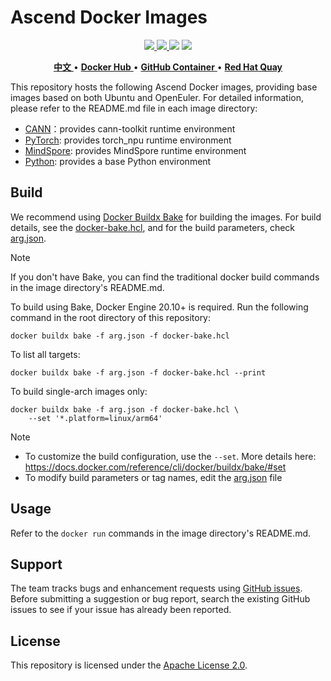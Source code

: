 # Ascend Docker Images

<p align="center">
    <a href="https://github.com/openmerlin/dockerfile/actions/workflows/docker.yml">
        <img src="https://github.com/openmerlin/dockerfile/actions/workflows/docker.yml/badge.svg" />
    </a>
    <a href="LICENSE">
        <img src="https://img.shields.io/github/license/openmerlin/dockerfile.svg" />
    </a>
    <img src="https://img.shields.io/github/v/release/openmerlin/dockerfile" />
    <img src="https://img.shields.io/badge/language-dockerfile-384D54.svg">
</p>

<p align="center">
    <a href="./README_zh.md">
        <b>中文</b>
    </a> •
    <a href="https://hub.docker.com/u/ascendai">
        <b>Docker Hub</b>
    </a> •
    <a href="https://github.com/orgs/ascend/packages?ecosystem=container">
        <b>GitHub Container</b>
    </a> •
    <a href="https://quay.io/organization/ascend">
        <b>Red Hat Quay</b>
    </a>
</p>

This repository hosts the following Ascend Docker images, providing
base images based on both Ubuntu and OpenEuler. For detailed information,
please refer to the README.md file in each image directory:

- [CANN](./cann)：provides cann-toolkit runtime environment
- [PyTorch](./pytorch): provides torch_npu runtime environment
- [MindSpore](./mindspore): provides MindSpore runtime environment
- [Python](./python): provides a base Python environment

## Build

We recommend using [Docker Buildx Bake][1] for building the images. For build
details, see the [docker-bake.hcl](./docker-bake.hcl), and for the build
parameters, check [arg.json](./arg.json).

[1]: https://docs.docker.com/build/bake/

> [!NOTE]
>
> If you don't have Bake, you can find the traditional docker build
> commands in the image directory's README.md.

To build using Bake, Docker Engine 20.10+ is required. Run the following
command in the root directory of this repository:

```docker
docker buildx bake -f arg.json -f docker-bake.hcl
```

To list all targets:

```docker
docker buildx bake -f arg.json -f docker-bake.hcl --print
```

To build single-arch images only:

```docker
docker buildx bake -f arg.json -f docker-bake.hcl \
    --set '*.platform=linux/arm64'
```

> [!NOTE]
>
> - To customize the build configuration, use the `--set`. More details here: https://docs.docker.com/reference/cli/docker/buildx/bake/#set
> - To modify build parameters or tag names, edit the [arg.json](./arg.json) file

## Usage

Refer to the `docker run` commands in the image directory's README.md.

## Support

The team tracks bugs and enhancement requests using [GitHub issues][2]. Before
submitting a suggestion or bug report, search the existing GitHub issues to
see if your issue has already been reported.

[2]: https://github.com/openmerlin/dockerfile/issues

## License

This repository is licensed under the [Apache License 2.0](./LICENSE).
